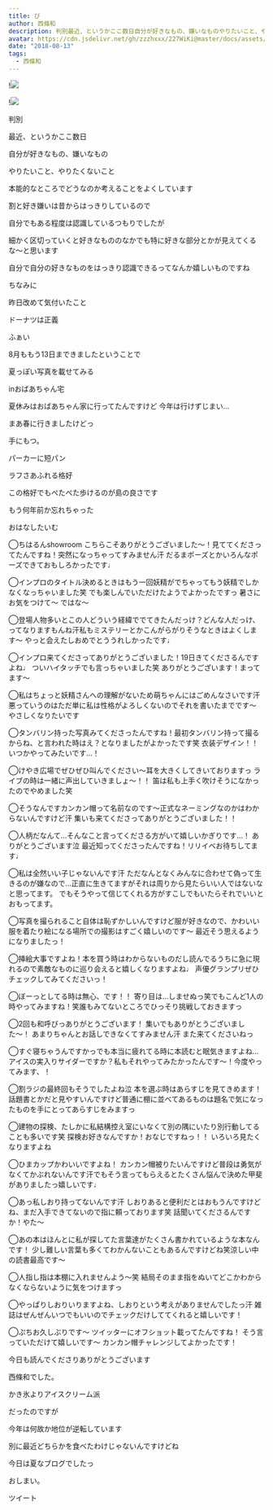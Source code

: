 ```yaml
---
title: び
author: 西條和
description: 判別最近、というかここ数日自分が好きなもの、嫌いなものやりたいこと、やりたくないこと...
avatar: https://cdn.jsdelivr.net/gh/zzzhxxx/227WiKi@master/docs/assets/photo/avatar/nagomi.jpg
date: "2018-08-13"
tags:
  - 西條和
---
```


!![](https://cdn.jsdelivr.net/gh/zzzhxxx/227WiKi-image@master/blog-image/nagomi-2018-08-13_1.jpg)

!![](https://cdn.jsdelivr.net/gh/zzzhxxx/227WiKi-image@master/blog-image/nagomi-2018-08-13_2.jpg)













判別
















最近、というかここ数日











自分が好きなもの、嫌いなもの











やりたいこと、やりたくないこと














本能的なところでどうなのか考えることをよくしています












割と好き嫌いは昔からはっきりしているので









自分でもある程度は認識しているつもりでしたが












細かく区切っていくと好きなもののなかでも特に好きな部分とかが見えてくるな〜と思います


















自分で自分の好きなものをはっきり認識できるってなんか嬉しいものですね











ちなみに












昨日改めて気付いたこと















ドーナツは正義























ふぁい

















8月ももう13日まできましたということで











夏っぽい写真を載せてみる













inおばあちゃん宅














夏休みはおばあちゃん家に行ってたんですけど
今年は行けずじまい…











まあ春に行きましたけどっ



















手にもつ。














パーカーに短パン









ラフさあふれる格好









この格好でもぺたぺた歩けるのが島の良さです













もう何年前か忘れちゃった











おはなしたいむ





◯ちはるんshowroom こちらこそありがとうございました〜！見ててくださってたんですね！突然になっちゃってすみません汗
だるまポーズとかいろんなポーズできておもしろかったです♩







◯インプロのタイトル決めるときはもう一回妖精がでちゃってもう妖精でしかなくなっちゃいました笑
でも楽しんでいただけたようでよかったですっ
暑さにお気をつけて〜
ではな〜





◯登場人物多いとこの人どういう経緯ででてきたんだっけ？どんな人だっけ、ってなりますもんね汗私もミステリーとかこんがらがりそうなときはよくします〜
やっと会えたしおめでとううれしかったです♩






◯インプロ来てくださってありがとうございました！19日きてくださるんですよね♩
ついハイタッチでも言っちゃいました笑
ありがとうございます！まってます〜





◯私はちょっと妖精さんへの理解がないため萌ちゃんにはごめんなさいです汗
悪っていうのはただ単に私は性格がよろしくないのでそれを書いたまでです〜
やさしくなりたいです




◯タンバリン持った写真みてくださったんですね！最初タンバリン持って撮るからね、と言われた時はえ？となりましたがよかったです笑
衣装デザイン！！いつかやってみたいです…！





◯けやき広場でぜひぜひ叫んでください〜耳を大きくしてきいておりますっ
ライブの時は一緒に声出していきましょ〜！！
笛は私も上手く吹けそうになかったのでやめました笑






◯そうなんですカンカン帽って名前なのです〜正式なネーミングなのかはわからないんですけど汗
集いも来てくださってありがとうございました！！






◯人柄だなんて…そんなこと言ってくださる方がいて嬉しいかぎりです…！
ありがとうございます泣
最近知ってくださったんですね！リリイベお待ちしてます♩






◯私は全然いい子じゃないんです汗
ただなんとなくみんなに合わせて偽って生きるのが嫌なので…正直に生きてますがそれは周りから見たらいい人ではないなと思ってます。
でもそうやって信じてくれる方がすこしでもいたらそれでいいとおもってます。








◯写真を撮られること自体は恥ずかしいんですけど服が好きなので、かわいい服を着たり絵になる場所での撮影はすごく嬉しいのです〜
最近そう思えるようになりましたっ！






◯挿絵大事ですよね！本を買う時はわからないものだし読んでるうちに急に現れるので素敵なものに巡り会えると嬉しくなりますよね♩
声優グランプリぜひチェックしてみてくださいっ！






◯ぼーっとしてる時は無心、です！！
寄り目は…しませぬっ笑でもこんど1人の時やってみますね！笑誰もみてないところでひっそり挑戦しておきますっ







◯2回も和呼びっありがとうございます！
集いでもありがとうございました〜！
あまりちゃんとお話しできなくてすみません汗
また来てくださいねっ






◯すぐ寝ちゃうんですかっでも本当に疲れてる時に本読むと眠気きますよね…
アイスの実入りサイダーですか？私もそれやってみたかったんです〜！今度やってみます、！





◯割ラジの最終回もそうでしたよね泣
本を選ぶ時はあらすじを見てきめます！話題書とかだと見やすいんですけど普通に棚に並べてあるものは題名で気になったものを手にとってあらすじをみますっ





◯建物の探検、たしかに私結構控え室にいなくて別の隅にいたり別行動してることも多いです笑
探検お好きなんですか！おなじですねっ！！
いろいろ見たくなりますよね






◯ひまカップかわいいですよね！
カンカン帽被りたいんですけど普段は勇気がなくてかぶれないんです汗でもそう言ってもらえるとたくさん悩んで決めた甲斐がありましたっ嬉しいです♩







◯あっ私しおり持ってないんです汗
しおりあると便利だとはおもうんですけどね、まだ入手できてないので指に頼っております笑
話聞いてくださるんですか！やた〜





◯あの本はほんとに私が探してた言葉達がたくさん書かれているような本なんです！
少し難しい言葉も多くてわかんないこともあるんですけどね笑涼しい中の読書最高です〜






◯人指し指は本棚に入れませんよう〜笑
結局そのまま指をぬいてどこかわからなくならないように気をつけますっ





◯やっぱりしおりいりますよね、しおりという考えがありませんでしたっ汗
雑誌はぜんぜんいつでもいいのでチェックだけしててくれると嬉しいです！







◯ぷちお久しぶりです〜
ツイッターにオフショット載ってたんですね！
そう言っていただけて嬉しいです〜
カンカン帽チャレンジしてよかったです！










今日も読んでくださりありがとうございます












西條和でした。







かき氷よりアイスクリーム派







だったのですが











今年は何故か地位が逆転しています











別に最近どちらかを食べたわけじゃないんですけどね













今日は夏なブログでしたっ




おしまい。


ツイート



